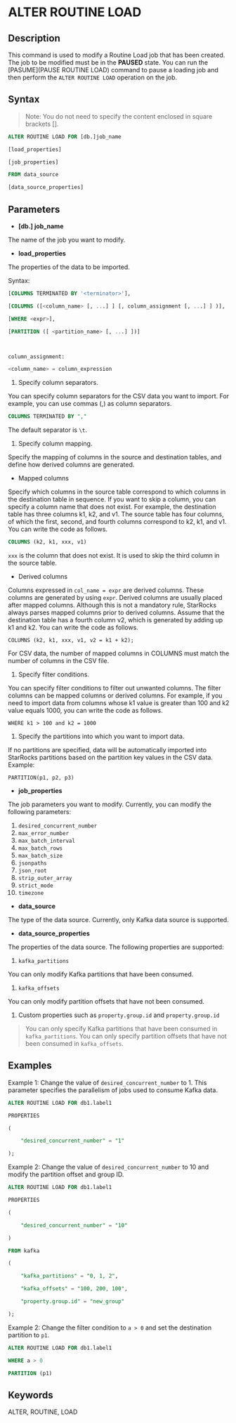 # ALTER ROUTINE LOAD

## Description

This command is used to modify a Routine Load job that has been created. The job to be modified must be in the **PAUSED** state. You can run the [PASUME](PAUSE ROUTINE LOAD) command to pause a loading job and then perform the `ALTER ROUTINE LOAD` operation on the job.

## Syntax

> Note: You do not need to specify the content enclosed in square brackets [].

~~~SQL
ALTER ROUTINE LOAD FOR [db.]job_name

[load_properties]

[job_properties]

FROM data_source

[data_source_properties]
~~~

## **Parameters**

- **[db.] job_name**

The name of the job you want to modify.

- **load_properties**

The properties of the data to be imported.

Syntax:

~~~SQL
[COLUMNS TERMINATED BY '<terminator>'],

[COLUMNS ([<column_name> [, ...] ] [, column_assignment [, ...] ] )],

[WHERE <expr>],

[PARTITION ([ <partition_name> [, ...] ])]



column_assignment:

<column_name> = column_expression
~~~

1. Specify column separators.

You can specify column separators for the CSV data you want to import. For example, you can use commas (,) as column separators.

~~~SQL
COLUMNS TERMINATED BY ","
~~~

The default separator is `\t`.

1. Specify column mapping.

Specify the mapping of columns in the source and destination tables, and define how derived columns are generated.

- Mapped columns

Specify which columns in the source table correspond to which columns in the destination table in sequence. If you want to skip a column, you can specify a column name that does not exist. For example, the destination table has three columns k1, k2, and v1. The source table has four columns, of which the first, second, and fourth columns correspond to k2, k1, and v1. You can write the code as follows.

~~~SQL
COLUMNS (k2, k1, xxx, v1)
~~~

`xxx` is the column that does not exist. It is used to skip the third column in the source table.

- Derived columns

Columns expressed in `col_name = expr` are derived columns. These columns are generated by using `expr`. Derived columns are usually placed after mapped columns. Although this is not a mandatory rule, StarRocks always parses mapped columns prior to derived columns. Assume that the destination table has a fourth column v2, which is generated by adding up k1 and k2. You can write the code as follows.

~~~Plain_Text
COLUMNS (k2, k1, xxx, v1, v2 = k1 + k2);
~~~

For CSV data, the number of mapped columns in COLUMNS must match the number of columns in the CSV file.

1. Specify filter conditions.

You can specify filter conditions to filter out unwanted columns. The filter columns can be mapped columns or derived columns. For example, if you need to import data from columns whose k1 value is greater than 100 and k2 value equals 1000, you can write the code as follows.

~~~Plain_Text
WHERE k1 > 100 and k2 = 1000
~~~

1. Specify the partitions into which you want to import data.

If no partitions are specified, data will be automatically imported into StarRocks partitions based on the partition key values in the CSV data. Example:

~~~Plain_Text
PARTITION(p1, p2, p3)
~~~

- **job_properties**

The job parameters you want to modify. Currently, you can modify the following parameters:

1. `desired_concurrent_number`
2. `max_error_number`
3. `max_batch_interval`
4. `max_batch_rows`
5. `max_batch_size`
6. `jsonpaths`
7. `json_root`
8. `strip_outer_array`
9. `strict_mode`
10. `timezone`

- **data_source**

The type of the data source. Currently, only Kafka data source is supported.

- **data_source_properties**

The properties of the data source. The following properties are supported:

1. `kafka_partitions`

You can only modify Kafka partitions that have been consumed.

1. `kafka_offsets`

You can only modify partition offsets that have not been consumed.

1. Custom properties such as `property.group.id` and `property.group.id`

> You can only specify Kafka partitions that have been consumed in `kafka_partitions`. You can only specify partition offsets that have not been consumed in `kafka_offsets`.

## Examples

Example 1: Change the value of `desired_concurrent_number` to 1. This parameter specifies the parallelism of jobs used to consume Kafka data.

~~~SQL
ALTER ROUTINE LOAD FOR db1.label1

PROPERTIES

(

    "desired_concurrent_number" = "1"

);
~~~

Example 2: Change the value of `desired_concurrent_number` to 10 and modify the partition offset and group ID.

~~~SQL
ALTER ROUTINE LOAD FOR db1.label1

PROPERTIES

(

    "desired_concurrent_number" = "10"

)

FROM kafka

(

    "kafka_partitions" = "0, 1, 2",

    "kafka_offsets" = "100, 200, 100",

    "property.group.id" = "new_group"

);
~~~

Example 2: Change the filter condition to `a > 0` and set the destination partition to `p1`.

~~~SQL
ALTER ROUTINE LOAD FOR db1.label1

WHERE a > 0

PARTITION (p1)
~~~

## Keywords

ALTER, ROUTINE, LOAD

